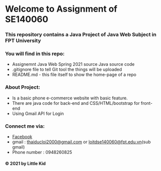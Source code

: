 # Welcome to Assignment of SE140060
### This repository contains a Java Project of Java Web Subject in FPT University

### You will find in this repo:
* Assignemnt Java Web Spring 2021 source Java source code
* .gitignore file to tell Git tool the things will be uploaded
* README.md - this file itself to show the home-page of a repo
### About Project:
* Is a basic phone e-commerce website with basic feature.
* There are java code for back-end and CSS/HTML/bootstrap for front-end
* Using Gmail API for Login 

### Connect me via:
* [Facebook](https://www.facebook.com/loi.thaiduc.2000/)
* gmail : thaiducloi2000@gmail.com or loitdse140060@fpt.edu.vn(sub gmail)
* Phone number : 0948260825
#### © 2021 by Little Kid
